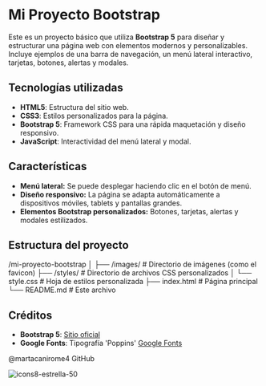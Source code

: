 # Mi Proyecto Bootstrap

Este es un proyecto básico que utiliza **Bootstrap 5** para diseñar y estructurar una página web con elementos modernos y personalizables. Incluye ejemplos de una barra de navegación, un menú lateral interactivo, tarjetas, botones, alertas y modales.

## Tecnologías utilizadas

- **HTML5**: Estructura del sitio web.
- **CSS3**: Estilos personalizados para la página.
- **Bootstrap 5**: Framework CSS para una rápida maquetación y diseño responsivo.
- **JavaScript**: Interactividad del menú lateral y modal.

## Características

- **Menú lateral:** Se puede desplegar haciendo clic en el botón de menú.
- **Diseño responsivo:** La página se adapta automáticamente a dispositivos móviles, tablets y pantallas grandes.
- **Elementos Bootstrap personalizados:** Botones, tarjetas, alertas y modales estilizados.

## Estructura del proyecto

/mi-proyecto-bootstrap │ ├── /images/ # Directorio de imágenes (como el favicon) ├── /styles/ # Directorio de archivos CSS personalizados │ └── style.css # Hoja de estilos personalizada ├── index.html # Página principal └── README.md # Este archivo

## Créditos

- **Bootstrap 5**: [Sitio oficial](https://getbootstrap.com/)
- **Google Fonts**: Tipografía 'Poppins' [Google Fonts](https://fonts.google.com/)

@martacanirome4 GitHub

![icons8-estrella-50](https://github.com/user-attachments/assets/8c6bf2f5-2cd5-44a7-b982-2e8666a5e5a2)


